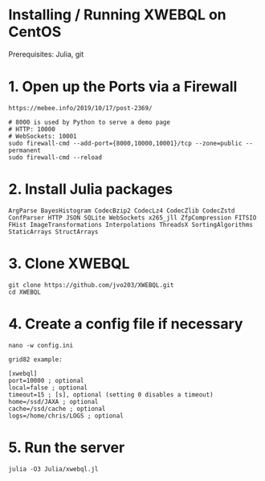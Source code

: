 # Installing / Running XWEBQL on CentOS
Prerequisites: Julia, git

# 1. Open up the Ports via a Firewall

    https://mebee.info/2019/10/17/post-2369/

    # 8000 is used by Python to serve a demo page
    # HTTP: 10000
    # WebSockets: 10001
    sudo firewall-cmd --add-port={8000,10000,10001}/tcp --zone=public --permanent
    sudo firewall-cmd --reload

# 2. Install Julia packages
    
    ArgParse BayesHistogram CodecBzip2 CodecLz4 CodecZlib CodecZstd ConfParser HTTP JSON SQLite WebSockets x265_jll ZfpCompression FITSIO FHist ImageTransformations Interpolations ThreadsX SortingAlgorithms StaticArrays StructArrays

# 3. Clone XWEBQL

    git clone https://github.com/jvo203/XWEBQL.git
    cd XWEBQL

# 4. Create a config file if necessary
    
    nano -w config.ini

    grid82 example:

    [xwebql]
    port=10000 ; optional
    local=false ; optional
    timeout=15 ; [s], optional (setting 0 disables a timeout)
    home=/ssd/JAXA ; optional
    cache=/ssd/cache ; optional
    logs=/home/chris/LOGS ; optional

# 5. Run the server
        
    julia -O3 Julia/xwebql.jl